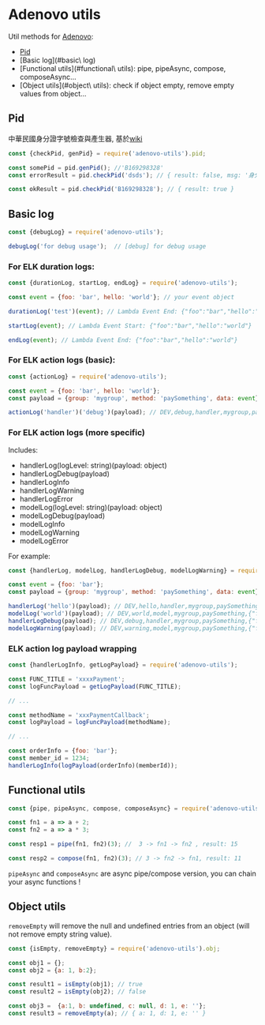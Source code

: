 # Adenovo utils

Util methods for [Adenovo](https://www.adenovo.com/):

- [Pid](#pid)
- [Basic log](#basic\ log)
- [Functional utils](#functional\ utils): pipe, pipeAsync, compose, composeAsync...
- [Object utils](#object\ utils): check if object empty, remove empty values from object...

## Pid

中華民國身分證字號檢查與產生器, 基於[wiki](https://zh.wikipedia.org/wiki/%E4%B8%AD%E8%8F%AF%E6%B0%91%E5%9C%8B%E5%9C%8B%E6%B0%91%E8%BA%AB%E5%88%86%E8%AD%89#%E7%B7%A8%E8%99%9F%E8%A6%8F%E5%89%87)


``` js
const {checkPid, genPid} = require('adenovo-utils').pid;

const somePid = pid.genPid(); //'B169298328'
const errorResult = pid.checkPid('dsds'); // { result: false, msg: '身分證字號長度不正確' }

const okResult = pid.checkPid('B169298328'); // { result: true }
```

## Basic log

``` js
const {debugLog} = require('adenovo-utils');

debugLog('for debug usage');  // [debug] for debug usage
```

### For ELK duration logs:

``` js
const {durationLog, startLog, endLog} = require('adenovo-utils');

const event = {foo: 'bar', hello: 'world'}; // your event object

durationLog('test')(event); // Lambda Event End: {"foo":"bar","hello":"world"}

startLog(event); // Lambda Event Start: {"foo":"bar","hello":"world"}

endLog(event); // Lambda Event End: {"foo":"bar","hello":"world"}
```

### For ELK action logs (basic):

``` js
const {actionLog} = require('adenovo-utils');

const event = {foo: 'bar', hello: 'world'};
const payload = {group: 'mygroup', method: 'paySomething', data: event}; // optional: memberId

actionLog('handler')('debug')(payload); // DEV,debug,handler,mygroup,paySomething,{"foo":"bar","hello":"world"}

```

### For ELK action logs (more specific)

Includes:
  - handlerLog(logLevel: string)(payload: object)
  - handlerLogDebug(payload)
  - handlerLogInfo
  - handlerLogWarning
  - handlerLogError
  - modelLog(logLevel: string)(payload: object)
  - modelLogDebug(payload)
  - modelLogInfo
  - modelLogWarning
  - modelLogError

For example:

``` js
const {handlerLog, modelLog, handlerLogDebug, modelLogWarning} = require('adenovo-utils');

const event = {foo: 'bar'};
const payload = {group: 'mygroup', method: 'paySomething', data: event};

handlerLog('hello')(payload); // DEV,hello,handler,mygroup,paySomething,{"foo":"bar"}
modelLog('world')(payload); // DEV,world,model,mygroup,paySomething,{"foo":"bar"}
handlerLogDebug(payload); // DEV,debug,handler,mygroup,paySomething,{"foo":"bar"}
modelLogWarning(payload); // DEV,warning,model,mygroup,paySomething,{"foo":"bar"}
```

### ELK action log payload wrapping

``` js
const {handlerLogInfo, getLogPayload} = require('adenovo-utils');

const FUNC_TITLE = 'xxxxPayment';
const logFuncPayload = getLogPayload(FUNC_TITLE);

// ...

const methodName = 'xxxPaymentCallback';
const logPayload = logFuncPayload(methodName);

// ...

const orderInfo = {foo: 'bar'};
const member_id = 1234;
handlerLogInfo(logPayload(orderInfo)(memberId));
```

## Functional utils

``` js
const {pipe, pipeAsync, compose, composeAsync} = require('adenovo-utils').functional;

const fn1 = a => a + 2;
const fn2 = a => a * 3;

const resp1 = pipe(fn1, fn2)(3); //  3 -> fn1 -> fn2 , result: 15

const resp2 = compose(fn1, fn2)(3); // 3 -> fn2 -> fn1, result: 11
```

`pipeAsync` and `composeAsync` are async pipe/compose version, you can chain your async functions !


## Object utils

`removeEmpty` will remove the null and undefined entries from an object (will not remove empty string value).

``` js
const {isEmpty, removeEmpty} = require('adenovo-utils').obj;

const obj1 = {};
const obj2 = {a: 1, b:2};

const result1 = isEmpty(obj1); // true
const result2 = isEmpty(obj2); // false

const obj3 =  {a:1, b: undefined, c: null, d: 1, e: ''};
const result3 = removeEmpty(a); // { a: 1, d: 1, e: '' }
```